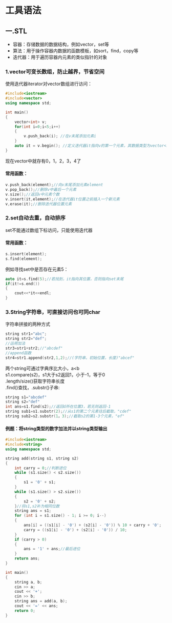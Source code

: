 # 工具语法
## 一.STL
- 容器：存储数据的数据结构，例如vector，set等
- 算法：用于操作容器内数据的函数模板，如sort，find，copy等
- 迭代器：用于遍历容器内元素的类似指针的对象
### 1.vector可变长数组，防止越界，节省空间<br>
使用迭代器iterator对vector数组进行访问：
```C++
#include<iostream>
#include<vector>
using namespace std;

int main()
{
	vector<int> v;
	for(int i=0;i<5;i++)
	{
		v.push_back(i); //在v末尾添加元素i
	}
	auto it = v.begin(); //定义迭代器it指向v的第一个元素，其数据类型为vector<int>::iterator
}
```
现在vector中就存有0，1，2，3，4了<br>
#### 常用函数：
```C++
v.push_back(element);//向v末尾添加元素element
v.pop_back();//删除v中最后一个元素
v.size();//返回v中元素个数
v.insert(it,element);//在迭代器it位置之前插入一个新元素
v,erase(it);//删除迭代器位置元素
```
### 2.set自动去重，自动排序<br>
set不能通过数组下标访问，只能使用迭代器
#### 常用函数：
```C++
s.insert(element);
s.find(element);
```
例如寻找set中是否存在元素5：
```C++
auto it=s.find(5);//若找到，it指向其位置，否则指向set末尾
if(it!=s.end())
{
	cout<<*it<<endl;
}
```
### 3.String字符串，可直接访问也可同char
字符串拼接的两种方式<br>
```C++
string str1="abc";
string str2="def";
//运用加法
str3=str1+str2;//"abcdef"
//append函数
str4=str1.append(str2,1,2);//(字符串，初始位置，长度)"abcef"
```
两个string可通过字典序比大小，a<b<br>
s1.compare(s2)，s1大于s2返回1，小于-1，等于0<br>
.length/size()获取字符串长度<br>
.find()查找，.substr()子串:
```C++
string s1="abcdef"
string s2="def"
int ans=s1.find(s2);//返回d所在位置3，若无则返回-1
string sub1=s1.substr(2);//从s1的第二个元素往后截取，"cdef"
string sub2=s2.substr(1，3);//截取s2的第1-3个元素，"ef"
```
#### 例题：将string类型的数字加法并以string类型输出
```C++
#include<iostream>
#include<string>
using namespace std;

string add(string s1, string s2)
{
	int carry = 0;//判断进位
	while (s1.size() < s2.size())
	{
		s1 = '0' + s1;
	}
	while (s1.size() > s2.size())
	{
		s2 = '0' + s2;
	}//将s1,s2补为相同位数
	string ans = s1;
	for (int i = s1.size() - 1; i >= 0; i--)
	{
		ans[i] = ((s1[i] - '0') + (s2[i] - '0')) % 10 + carry + '0';
		carry = ((s1[i] - '0') + (s2[i] - '0')) / 10;
	}
	if (carry > 0)
	{
		ans = '1' + ans;//最后进位
	}
	return ans;
}

int main()
{
	string a, b;
	cin >> a;
	cout << '+';
	cin >> b;
	string ans = add(a, b);
	cout << '=' << ans;
	return 0;
}
```
